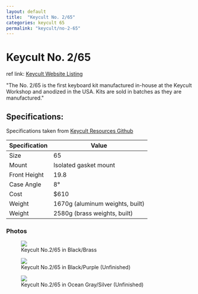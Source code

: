 ```yaml
---
layout: default
title:  "Keycult No. 2/65"
categories: keycult 65
permalink: "keycult/no-2-65"
---
```

# Keycult No. 2/65

ref link: [Keycult Website Listing](https://keycult.com/products/no-2-65)

"The No. 2/65 is the first keyboard kit manufactured in-house at the Keycult Workshop and anodized in the USA. Kits are sold in batches as they are manufactured."


## Specifications:
Specifications taken from [Keycult Resources Github](https://github.com/keycult/keycult-resources/blob/main/pages/mydoc/specs_no_2_65.md)

| Specification | Value |
|---|---|
| Size | 65 |
| Mount | Isolated gasket mount |
| Front Height | 19.8 |
| Case Angle | 8° |
| Cost | $610 |
| Weight | 1670g (aluminum weights, built) |
| Weight | 2580g (brass weights, built) |

### Photos
<figure>
  <img src="{{ 'assets/images/keycult/no-2-65/keycult-no-2-65-black-brass.png' | relative_url }}">
  <figcaption>Keycult No.2/65 in Black/Brass</figcaption>
</figure>

<figure>
  <img src="{{ 'assets/images/keycult/no-2-65/keycult-no-2-65-black-purple-unfinished.png' | relative_url }}">
  <figcaption>Keycult No.2/65 in Black/Purple (Unfinished)</figcaption>
</figure>

<figure>
  <img src="{{ 'assets/images/keycult/no-2-65/keycult-no-2-65-ocean-gray-silver.png' | relative_url }}">
  <figcaption>Keycult No.2/65 in Ocean Gray/Silver (Unfinished)</figcaption>
</figure>
